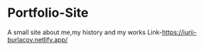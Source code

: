 # Portfolio-Site
A small site about me,my history and my works
Link-https://iurii-burlacov.netlify.app/
